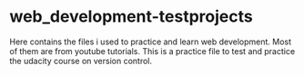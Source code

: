 # web_development-testprojects
Here contains the files i used to practice and learn web development. Most of them are from youtube tutorials.
This is a practice file to test and practice the udacity course on version control.
